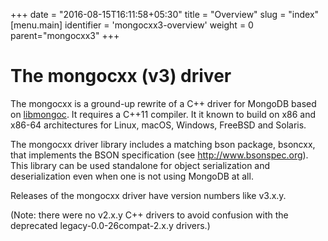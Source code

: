 +++
date = "2016-08-15T16:11:58+05:30"
title = "Overview"
slug = "index"
[menu.main]
  identifier = 'mongocxx3-overview'
  weight = 0
  parent="mongocxx3"
+++

# The mongocxx (v3) driver

The mongocxx is a ground-up rewrite of a C++ driver for MongoDB based on
[libmongoc](http://mongoc.org/).  It requires a C++11 compiler.  It it
known to build on x86 and x86-64 architectures for Linux, macOS,
Windows, FreeBSD and Solaris.

The mongocxx driver library includes a matching bson package, bsoncxx, that
implements the BSON specification (see http://www.bsonspec.org). This
library can be used standalone for object serialization and deserialization
even when one is not using MongoDB at all.

Releases of the mongocxx driver have version numbers like v3.x.y.

(Note: there were no v2.x.y C++ drivers to avoid confusion with the
deprecated legacy-0.0-26compat-2.x.y drivers.)

